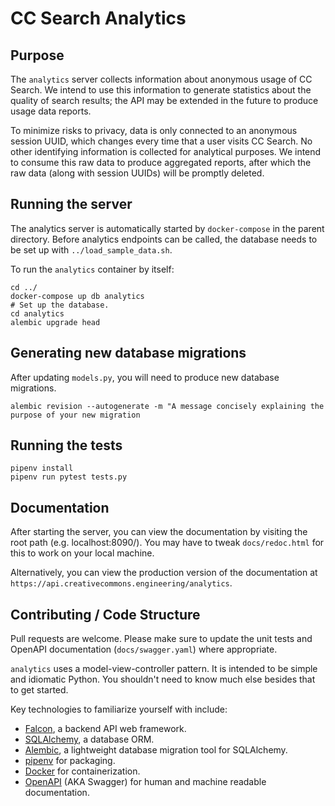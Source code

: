 # CC Search Analytics

## Purpose

The `analytics` server collects information about anonymous usage of CC Search.
We intend to use this information to generate statistics about the quality of
search results; the API may be extended in the future to produce usage data
reports.

To minimize risks to privacy, data is only connected to an anonymous session
UUID, which changes every time that a user visits CC Search. No other
identifying information is collected for analytical purposes. We intend to
consume this raw data to produce aggregated reports, after which the raw
data (along with session UUIDs) will be promptly deleted.

## Running the server

The analytics server is automatically started by `docker-compose` in the parent
directory. Before analytics endpoints can be called, the database needs to
be set up with `../load_sample_data.sh`.

To run the `analytics` container by itself:

```
cd ../
docker-compose up db analytics
# Set up the database.
cd analytics
alembic upgrade head
```

## Generating new database migrations

After updating `models.py`, you will need to produce new database migrations.

`alembic revision --autogenerate -m "A message concisely explaining the purpose of your new migration`

## Running the tests

```
pipenv install
pipenv run pytest tests.py
```

## Documentation

After starting the server, you can view the documentation by visiting the
root path (e.g. localhost:8090/). You may have to tweak `docs/redoc.html` for
this to work on your local machine.

Alternatively, you can view the production version of the documentation at
`https://api.creativecommons.engineering/analytics`.

## Contributing / Code Structure

Pull requests are welcome. Please make sure to update the unit tests and
OpenAPI documentation (`docs/swagger.yaml`) where appropriate.

`analytics` uses a model-view-controller pattern. It is intended to be simple
and idiomatic Python. You shouldn't need to know much else besides that to get
started.

Key technologies to familiarize yourself with include:

- [Falcon](https://falcon.readthedocs.io/en/stable/), a backend API web framework.
- [SQLAlchemy](https://www.sqlalchemy.org/), a database ORM.
- [Alembic](https://alembic.sqlalchemy.org/en/latest/), a lightweight database migration tool for SQLAlchemy.
- [pipenv](https://docs.pipenv.org/en/latest/) for packaging.
- [Docker](https://www.docker.com/) for containerization.
- [OpenAPI](https://www.openapis.org/) (AKA Swagger) for human and machine readable documentation.
